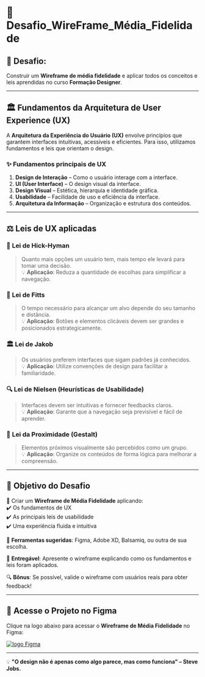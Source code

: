 # 📌 Desafio_WireFrame_Média_Fidelidade

## 🎯 Desafio:
Construir um **Wireframe de média fidelidade** e aplicar todos os conceitos e leis aprendidas no curso **Formação Designer**.

---

## 🏛️ Fundamentos da Arquitetura de User Experience (UX)

A **Arquitetura da Experiência do Usuário (UX)** envolve princípios que garantem interfaces intuitivas, acessíveis e eficientes. Para isso, utilizamos fundamentos e leis que orientam o design.  

### ✨ **Fundamentos principais de UX**  

1. **Design de Interação** – Como o usuário interage com a interface.  
2. **UI (User Interface)** – O design visual da interface.  
3. **Design Visual** – Estética, hierarquia e identidade gráfica.  
4. **Usabilidade** – Facilidade de uso e eficiência da interface.  
5. **Arquitetura da Informação** – Organização e estrutura dos conteúdos.  

---

## ⚖️ **Leis de UX aplicadas**

### 📌 **Lei de Hick-Hyman**
> Quanto mais opções um usuário tem, mais tempo ele levará para tomar uma decisão.  
💡 **Aplicação**: Reduza a quantidade de escolhas para simplificar a navegação.  

### 🎯 **Lei de Fitts**
> O tempo necessário para alcançar um alvo depende do seu tamanho e distância.  
💡 **Aplicação**: Botões e elementos clicáveis devem ser grandes e posicionados estrategicamente.  

### 🏛 **Lei de Jakob**
> Os usuários preferem interfaces que sigam padrões já conhecidos.  
💡 **Aplicação**: Utilize convenções de design para facilitar a familiaridade.  

### 🔍 **Lei de Nielsen (Heurísticas de Usabilidade)**
> Interfaces devem ser intuitivas e fornecer feedbacks claros.  
💡 **Aplicação**: Garante que a navegação seja previsível e fácil de aprender.  

### 🎨 **Lei da Proximidade (Gestalt)**
> Elementos próximos visualmente são percebidos como um grupo.  
💡 **Aplicação**: Organize os conteúdos de forma lógica para melhorar a compreensão.  

---

## 🚀 **Objetivo do Desafio**
📌 Criar um **Wireframe de Média Fidelidade** aplicando:  
✔️ Os fundamentos de UX  
✔️ As principais leis de usabilidade  
✔️ Uma experiência fluida e intuitiva  

🔗 **Ferramentas sugeridas**: Figma, Adobe XD, Balsamiq, ou outra de sua escolha.  

📌 **Entregável**: Apresente o wireframe explicando como os fundamentos e leis foram aplicados.  

🔍 **Bônus**: Se possível, valide o wireframe com usuários reais para obter feedback!  

---

## 🔗 **Acesse o Projeto no Figma**  
Clique na logo abaixo para acessar o **Wireframe de Média Fidelidade** no Figma:

[![logo Figma](https://img.shields.io/badge/Figma?style=for-the-badge&logo=kofi&logoColor=white)](#)

---

💡 **"O design não é apenas como algo parece, mas como funciona" – Steve Jobs.**
